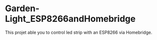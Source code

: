 # Garden-Light_ESP8266andHomebridge
This projet able you to control led strip with an ESP8266 via Homebridge.
